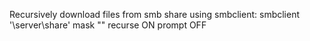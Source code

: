 Recursively download files from smb share using smbclient:
  smbclient '\\server\share'
  mask ""
  recurse ON
  prompt OFF
